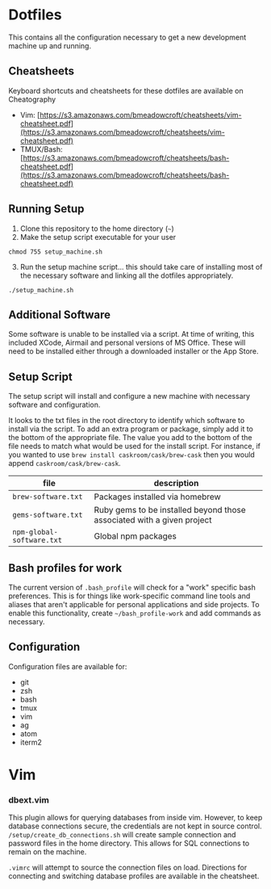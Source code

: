 # Dotfiles
This contains all the configuration necessary to get a new development machine up and running.

## Cheatsheets
Keyboard shortcuts and cheatsheets for these dotfiles are available on Cheatography

* Vim: [https://s3.amazonaws.com/bmeadowcroft/cheatsheets/vim-cheatsheet.pdf](https://s3.amazonaws.com/bmeadowcroft/cheatsheets/vim-cheatsheet.pdf)
* TMUX/Bash: [https://s3.amazonaws.com/bmeadowcroft/cheatsheets/bash-cheatsheet.pdf](https://s3.amazonaws.com/bmeadowcroft/cheatsheets/bash-cheatsheet.pdf)

## Running Setup
1. Clone this repository to the home directory (`~`)
2. Make the setup script executable for your user
```
chmod 755 setup_machine.sh
```
3. Run the setup machine script... this should take care of installing most of the necessary software and linking all the dotfiles appropriately.
```
./setup_machine.sh
```

## Additional Software
Some software is unable to be installed via a script.  At time of writing, this included XCode, Airmail and personal versions of MS Office.  These will need to be installed either through a downloaded installer or the App Store.

## Setup Script
The setup script will install and configure a new machine with necessary software and configuration.

It looks to the txt files in the root directory to identify which software to install via the script.  To add an extra program or package, simply add it to the bottom of the appropriate file.  The value you add to the bottom of the file needs to match what would be used for the install script.  For instance, if you wanted to use `brew install caskroom/cask/brew-cask` then you would append `caskroom/cask/brew-cask`.

| file                      | description                                                            |
|---------------------------|------------------------------------------------------------------------|
| `brew-software.txt`       | Packages installed via homebrew                                        |
| `gems-software.txt`       | Ruby gems to be installed beyond those associated with a given project |
| `npm-global-software.txt` | Global npm packages                                                    |

## Bash profiles for work
The current version of `.bash_profile` will check for a "work" specific bash preferences.  This is for things like work-specific command line tools and aliases that aren't applicable for personal applications and side projects.  To enable this
functionality, create `~/bash_profile-work` and add commands as necessary.

## Configuration
Configuration files are available for:

- git
- zsh
- bash
- tmux
- vim
- ag
- atom
- iterm2


# Vim
### dbext.vim
This plugin allows for querying databases from inside vim.  However, to keep database connections secure, the credentials are not kept in source control.  `/setup/create_db_connections.sh` will create sample connection and password files in the home directory.  This allows for SQL connections to remain on the machine.

`.vimrc` will attempt to source the connection files on load.  Directions for connecting and switching database profiles are available in the cheatsheet.
